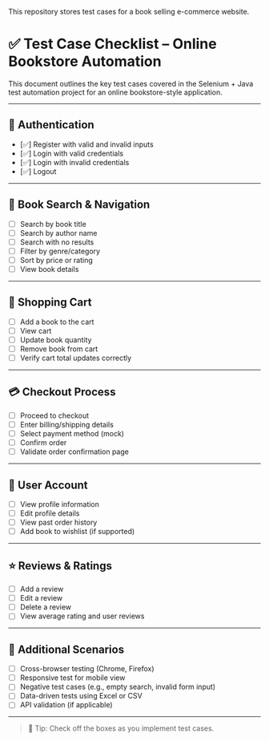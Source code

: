 This repository stores test cases for a book selling e-commerce website.
# ✅ Test Case Checklist – Online Bookstore Automation

This document outlines the key test cases covered in the Selenium + Java test automation project for an online bookstore-style application.

---

## 🔐 Authentication
- [✅] Register with valid and invalid inputs
- [✅] Login with valid credentials
- [✅] Login with invalid credentials
- [✅] Logout

---

## 🔎 Book Search & Navigation
- [ ] Search by book title
- [ ] Search by author name
- [ ] Search with no results
- [ ] Filter by genre/category
- [ ] Sort by price or rating
- [ ] View book details

---

## 🛒 Shopping Cart
- [ ] Add a book to the cart
- [ ] View cart
- [ ] Update book quantity
- [ ] Remove book from cart
- [ ] Verify cart total updates correctly

---

## 💳 Checkout Process
- [ ] Proceed to checkout
- [ ] Enter billing/shipping details
- [ ] Select payment method (mock)
- [ ] Confirm order
- [ ] Validate order confirmation page

---

## 👤 User Account
- [ ] View profile information
- [ ] Edit profile details
- [ ] View past order history
- [ ] Add book to wishlist (if supported)

---

## ⭐ Reviews & Ratings
- [ ] Add a review
- [ ] Edit a review
- [ ] Delete a review
- [ ] View average rating and user reviews

---

## 🧪 Additional Scenarios
- [ ] Cross-browser testing (Chrome, Firefox)
- [ ] Responsive test for mobile view
- [ ] Negative test cases (e.g., empty search, invalid form input)
- [ ] Data-driven tests using Excel or CSV
- [ ] API validation (if applicable)

---

> 📌 Tip: Check off the boxes as you implement test cases.
